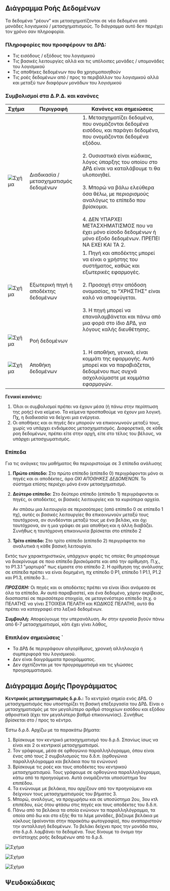 ## Διάγραμμα Ροής Δεδομένων

Τα δεδομένα "ρέουν" και μετασχηματίζονται σε νέα δεδομένα από μονάδες λογισμικού / μετασχηματισμούς. Το διάγραμμα αυτό δεν περιέχει τον χρόνο σαν πληροφορία. 

### Πληροφορίες που προσφέρουν τα ΔΡΔ:

- Τις εισόδους / εξόδους του λογισμικού
- Τις βασικές λειτουργίες αλλά και τις υπόλοιπες μονάδες / υπομονάδες του λογισμικού
- Τις αποθήκες δεδομένων που θα χρησιμοποιηθούν
- Τις ροές δεδομένων από / προς το περιβάλλον του λογισμικού αλλά και μεταξύ των διαφόρων μονάδων του λογισμικού

### Συμβολισμοί στα Δ.Ρ.Δ. και κανόνες

| Σχήμα                   | Περιγραφή                              | Κανόνες και σημειώσεις                                                                                                                                                                                                                                                                                                                                                                                                                                  |
| ----------------------- | -------------------------------------- | ------------------------------------------------------------------------------------------------------------------------------------------------------------------------------------------------------------------------------------------------------------------------------------------------------------------------------------------------------------------------------------------------------------------------------------------------------- |
| ![Σχήμα](circle.png)    | Διαδικασία / μετασχηματισμός δεδομένων | 1. Μετασχηματίζει δεδομένα, που ονομάζονται δεδομένα εισόδου, και παράγει δεδομένα, που ονομάζονται δεδομένα εξόδου.<br><br>2. Ουσιαστικά είναι κώδικας, λόγος ύπαρξης του οποίου στο ΔΡΔ είναι να καταλάβουμε τι θα υλοποιηθεί.<br><br>3. Μπορώ να βάλω ελεύθερα όσα θέλω, με περιορισμούς αναλόγως το επίπεδο που βρίσκομαι.<br><br>4. ΔΕΝ ΥΠΑΡΧΕΙ ΜΕΤΑΣΧΗΜΑΤΙΣΜΟΣ που να έχει μόνο είσοδο δεδομένων ή μόνο έξοδο δεδομένων. ΠΡΕΠΕΙ ΝΑ ΕΧΕΙ ΚΑΙ ΤΑ 2. |
| ![Σχήμα](rectangle.png) | Εξωτερική πηγή ή αποδέκτης δεδομένων   | 1. Πηγή και αποδέκτης μπορεί να είναι ο χρήστης του συστήματος, καθώς και εξωτερικές εφαρμογές.<br><br>2. Προσοχή στην απόδοση ονομασίας, το "ΧΡΗΣΤΗΣ" είναι καλό να αποφεύγεται.<br><br>3. Η πηγή μπορεί να επαναλαμβάνεται και πάνω από μια φορά στο ίδιο ΔΡΔ, για λόγους καλής διευθέτησης.                                                                                                                                                          |
| ![Σχήμα](arrow.png)     | Ροή δεδομένων                          |                                                                                                                                                                                                                                                                                                                                                                                                                                                         |
| ![Σχήμα](storage.png)   | Αποθήκη δεδομένων                      | 1. Η αποθήκη, γενικά, είναι κομμάτι της εφαρμογής. Αυτό μπορεί και να παραβιάζεται, δεδομένου πως συχνά ασχολούμαστε με κομμάτια εφαρμογών.                                                                                                                                                                                                                                                                                                             |


**Γενικοί κανόνες:**

1. Όλοι οι συμβολισμοί πρέπει να έχουν μέσα (ή πάνω στην περίπτωση της ροής) ένα κείμενο. Τα κείμενα προσπαθούμε να έχουν μια λογική. Πχ, η διαδικασία να δείχνει μια ενέργεια. 
2. Οι αποθήκες και οι πηγές δεν μπορούν να επικοινωνούν μεταξύ τους, χωρίς να υπάρχει ενδιάμεσος μετασχηματισμός. Διαφορετικά, σε κάθε ροη δεδομένων, πρέπει είτε στην αρχή, είτε στο τέλος του βέλους, να υπάρχει μετασχωματισμός.


### Επίπεδα

Για τις ανάγκες του μαθήματος θα περιοριστούμε σε 3 επίπεδα ανάλυσης

1. **Πρώτο επίπεδο:** Στο πρώτο επίπεδο (επίπεδο 0) περιγράφονται μόνο οι πηγές και οι αποδέκτες, άρα *ΟΧΙ ΑΠΟΘΗΚΕΣ ΔΕΔΟΜΕΝΩΝ*. Το σύστημα επίσης περιέχει μόνο έναν μετασχηματισμό.
   
2. **Δεύτερο επίπεδο:** Στο δεύτερο επίπεδο (επίπεδο 1) περιγράφονται οι πηγές, οι αποδέκτες, οι βασικές λειτουργίες και τα κυριότερα αρχεία. 
   
   Αν σπάσω μια λειτουργία σε περισσότερες (από επίπεδο 0 σε επίπεδο 1 πχ), αυτές οι βασικές λειτουργίες θα επικοινωνούν μεταξύ τους ταυτόχρονα, αν συνδέονται μεταξύ τους με ένα βελάκι, και όχι ταυτόχρονα, αν η μια γράφει σε μια αποθήκη και η άλλη διαβάζει. Συνήθως η ταυτόχρονη επικοινωνία βρίσκεται στο επίπεδο 2
   
3. **Τρίτο επίπεδο:** Στο τρίτο επίπεδο (επίπεδο 2) περιγράφεται πιο αναλυτικά η κάθε βασική λειτουργία. 

Εκτός των χαρακτηριστικών, υπάρχουν φορές τις οποίες θα μπορέσουμε να διακρίνουμε σε ποιο επίπεδο βρισκόμαστε και από την αρίθμηση. Π.χ., το P1.3.1 "μαρτυρά" πως είμαστε στο επίπεδο 2. Η αρίθμηση της ανάλυσης σε επίπεδα πρέπει να είναι δομημένη, πχ επίπεδο 0 P1, επίπεδο 1 P1.1, P1.2 και P1.3, επίπεδο 3...

***ΠΡΟΣΟΧΗ:*** Οι πηγές και οι αποδέκτες πρέπει να είναι ίδιοι ανάμεσα σε όλα τα επίπεδα. Αν αυτό παραβιαστεί, και ένα δεδομένο, χάρην ακρίβειας, διασπαστεί σε περισσότερα στοιχεία, σε μεταγενέστερο επίπεδο (π.χ. ο ΠΕΛΑΤΗΣ να γίνει ΣΤΟΙΧΕΙΑ ΠΕΛΑΤΗ και ΚΩΔΙΚΟΣ ΠΕΛΑΤΗ), αυτό θα πρέπει να καταγραφεί στο λεξικό δεδομένων.

**Συμβουλή:** Αποφεύγουμε την υπερανάλυση. Αν στην εργασία βγούν πάνω από 6-7 μετασχηματισμοί, κάτι έχει γίνει λάθος,


### Επιπλέον σημειώσεις   `

- Τα ΔΡΔ δε περιγράφουν αλγορίθμους, χρονική αλληλουχία ή συμπεριφορά του λογισμικού.   
- Δεν είναι δαιγράμματα προγράμματος.   
- Δεν σχετίζονται με τον προγραμματισμό και τις γλώσσες προγραμματισμού.


## Διάγραμμα Δομής Προγράμματος

**Κεντρικός μετασχηματισμός δ.ρ.δ.:** Το κεντρίκό σημείο ενός ΔΡΔ. Ο μετασχηματισμός που υποστηρίζει τη βασική επεξεργασία του ΔΡΔ. Είναι ο μετασχηματισμός με τον μεγαλύτερο αριθμό στοιχείων εισόδου και εξόδου αθροιστικά (έχει τον μεγαλύτερο βαθμό επικοινωνίας). Συνήθως βρίσκεται στο / προς το κέντρο.

Έστω δ.ρ.δ. Αρχίζω με τα παρακάτω βήματα:
1. Βρίσκουμε τον κεντρικό μετασχηματισμό του δ.ρ.δ. Σπανίως ίσως να είναι και 2 οι κεντρικοί μετασχηματισμοί.
2. Τον γράφουμε, μέσα σε ορθογώνιο παραλληλόγραμμο, όπου είναι ένας από τους 2 συμβολισμούς του δ.δ.π. (ορθογώνια παραλληλόγραμμα και βελάκια που τα ενώνουν)
3. Βρίσκουμε τις ροές και τους αποδέκτες του κεντρικού μετασχηματισμού. Τους γράφουμε σε ορθογώνια παραλληλόγραμμα, κάτω από το προηγούμενο. Αυτά ονομάζονται υποσύστημα 1ου επιπέδου.
4. Τα ενώνουμε με βελάκια, που αρχίζουν από τον προηγούμενο και δείχνουν τους μετασχηματισμούς του βήματος 3. 
5. Μπορώ, αναλόγως, να προχωρήσω και σε υποσύστημα 2ου, 3ου κτλ επιπέδου, εώς ότου φτάσω στις πηγές και τους αποδέκτες του δ.δ.π.
6. Πάνω από τα βελάκια τα οποία ενώνουν τα παραλληλόγραμμα, τα οποία από δω και στο εξής θα τα λέμε μονάδες, βάζουμε βελάκια με κύκλους (φαίνονται στην παρακάτω φωτογραφία), που αναπαριστούν την ανταλλαγή δεδομένων. Το βελάκι δείχνει προς την μονάδα που, στο δ.ρ.δ. λαμβάνει τα δεδομένα. Τους δίνουμε το όνομα την αντίστοιχης ροής δεδομένων από το δ.ρ.δ.
   
![Σχήμα](circle_with_arrow.png)

![Σχήμα](ddp1.png)

![Σχήμα](ddp2.png)

## Ψευδοκώδικας


